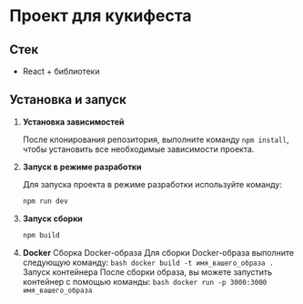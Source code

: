 # Проект для кукифеста

## Стек

- React + библиотеки

## Установка и запуск

1. **Установка зависимостей**

   После клонирования репозитория, выполните команду `npm install`, чтобы установить все необходимые зависимости проекта.

2. **Запуск в режиме разработки**

   Для запуска проекта в режиме разработки используйте команду:

   ```bash
   npm run dev
   ```

3. **Запуск сборки**

   ```bash
   npm build
   ```

4. **Docker**
   Сборка Docker-образа Для сборки Docker-образа выполните следующую команду:
   `bash
docker build -t имя_вашего_образа .
`
   Запуск контейнера После сборки образа, вы можете запустить контейнер с помощью команды:
   `bash
 docker run -p 3000:3000 имя_вашего_образа
 `
